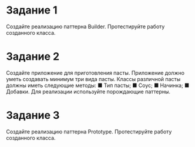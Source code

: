 # Задание 1
Создайте реализацию паттерна Builder. Протестируйте работу созданного класса.

# Задание 2
Создайте приложение для приготовления пасты. Приложение должно уметь создавать минимум три вида пасты. Классы различной пасты должны иметь следующие методы:
■ Тип пасты;
■ Соус;
■ Начинка;
■ Добавки.
Для реализации используйте порождающие паттерны.

# Задание 3
Создайте реализацию паттерна Prototype. Протестируйте работу созданного класса.
